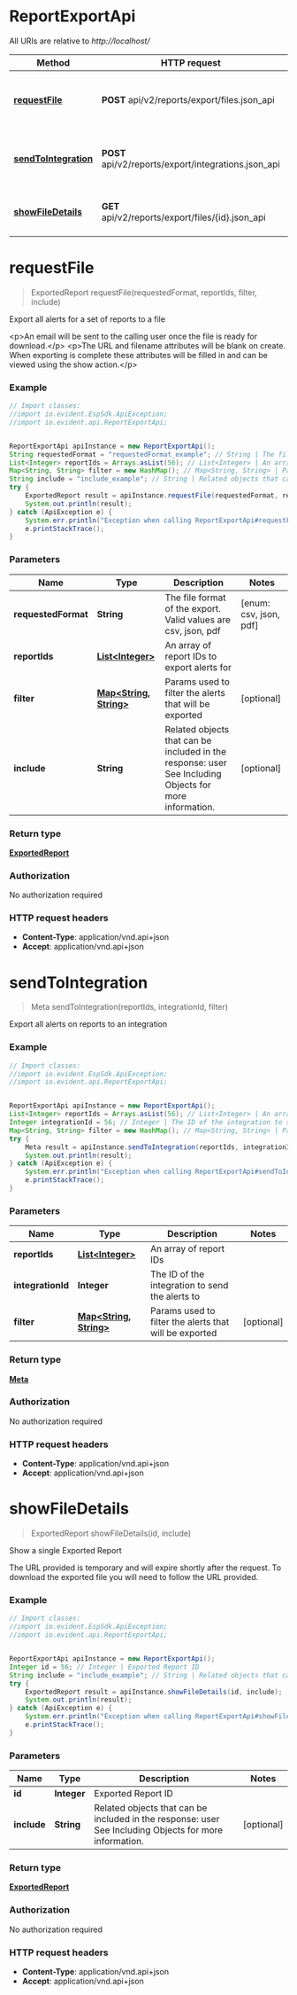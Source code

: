 # ReportExportApi

All URIs are relative to *http://localhost/*

Method | HTTP request | Description
------------- | ------------- | -------------
[**requestFile**](ReportExportApi.md#requestFile) | **POST** api/v2/reports/export/files.json_api | Export all alerts for a set of reports to a file
[**sendToIntegration**](ReportExportApi.md#sendToIntegration) | **POST** api/v2/reports/export/integrations.json_api | Export all alerts on reports to an integration
[**showFileDetails**](ReportExportApi.md#showFileDetails) | **GET** api/v2/reports/export/files/{id}.json_api | Show a single Exported Report


<a name="requestFile"></a>
# **requestFile**
> ExportedReport requestFile(requestedFormat, reportIds, filter, include)

Export all alerts for a set of reports to a file

&lt;p&gt;An email will be sent to the calling user once the file is ready for download.&lt;/p&gt; &lt;p&gt;The URL and filename attributes will be blank on create. When exporting is complete these attributes will be filled in and can be viewed using the show action.&lt;/p&gt;

### Example
```java
// Import classes:
//import io.evident.EspSdk.ApiException;
//import io.evident.api.ReportExportApi;


ReportExportApi apiInstance = new ReportExportApi();
String requestedFormat = "requestedFormat_example"; // String | The file format of the export. Valid values are csv, json, pdf
List<Integer> reportIds = Arrays.asList(56); // List<Integer> | An array of report IDs to export alerts for
Map<String, String> filter = new HashMap(); // Map<String, String> | Params used to filter the alerts that will be exported
String include = "include_example"; // String | Related objects that can be included in the response:  user See Including Objects for more information.
try {
    ExportedReport result = apiInstance.requestFile(requestedFormat, reportIds, filter, include);
    System.out.println(result);
} catch (ApiException e) {
    System.err.println("Exception when calling ReportExportApi#requestFile");
    e.printStackTrace();
}
```

### Parameters

Name | Type | Description  | Notes
------------- | ------------- | ------------- | -------------
 **requestedFormat** | **String**| The file format of the export. Valid values are csv, json, pdf | [enum: csv, json, pdf]
 **reportIds** | [**List&lt;Integer&gt;**](Integer.md)| An array of report IDs to export alerts for |
 **filter** | [**Map&lt;String, String&gt;**](String.md)| Params used to filter the alerts that will be exported | [optional]
 **include** | **String**| Related objects that can be included in the response:  user See Including Objects for more information. | [optional]

### Return type

[**ExportedReport**](ExportedReport.md)

### Authorization

No authorization required

### HTTP request headers

 - **Content-Type**: application/vnd.api+json
 - **Accept**: application/vnd.api+json

<a name="sendToIntegration"></a>
# **sendToIntegration**
> Meta sendToIntegration(reportIds, integrationId, filter)

Export all alerts on reports to an integration



### Example
```java
// Import classes:
//import io.evident.EspSdk.ApiException;
//import io.evident.api.ReportExportApi;


ReportExportApi apiInstance = new ReportExportApi();
List<Integer> reportIds = Arrays.asList(56); // List<Integer> | An array of report IDs
Integer integrationId = 56; // Integer | The ID of the integration to send the alerts to
Map<String, String> filter = new HashMap(); // Map<String, String> | Params used to filter the alerts that will be exported
try {
    Meta result = apiInstance.sendToIntegration(reportIds, integrationId, filter);
    System.out.println(result);
} catch (ApiException e) {
    System.err.println("Exception when calling ReportExportApi#sendToIntegration");
    e.printStackTrace();
}
```

### Parameters

Name | Type | Description  | Notes
------------- | ------------- | ------------- | -------------
 **reportIds** | [**List&lt;Integer&gt;**](Integer.md)| An array of report IDs |
 **integrationId** | **Integer**| The ID of the integration to send the alerts to |
 **filter** | [**Map&lt;String, String&gt;**](String.md)| Params used to filter the alerts that will be exported | [optional]

### Return type

[**Meta**](Meta.md)

### Authorization

No authorization required

### HTTP request headers

 - **Content-Type**: application/vnd.api+json
 - **Accept**: application/vnd.api+json

<a name="showFileDetails"></a>
# **showFileDetails**
> ExportedReport showFileDetails(id, include)

Show a single Exported Report

The URL provided is temporary and will expire shortly after the request. To download the exported file you will need to follow the URL provided.

### Example
```java
// Import classes:
//import io.evident.EspSdk.ApiException;
//import io.evident.api.ReportExportApi;


ReportExportApi apiInstance = new ReportExportApi();
Integer id = 56; // Integer | Exported Report ID
String include = "include_example"; // String | Related objects that can be included in the response:  user See Including Objects for more information.
try {
    ExportedReport result = apiInstance.showFileDetails(id, include);
    System.out.println(result);
} catch (ApiException e) {
    System.err.println("Exception when calling ReportExportApi#showFileDetails");
    e.printStackTrace();
}
```

### Parameters

Name | Type | Description  | Notes
------------- | ------------- | ------------- | -------------
 **id** | **Integer**| Exported Report ID |
 **include** | **String**| Related objects that can be included in the response:  user See Including Objects for more information. | [optional]

### Return type

[**ExportedReport**](ExportedReport.md)

### Authorization

No authorization required

### HTTP request headers

 - **Content-Type**: application/vnd.api+json
 - **Accept**: application/vnd.api+json


